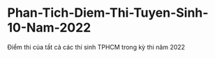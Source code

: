 # Phan-Tich-Diem-Thi-Tuyen-Sinh-10-Nam-2022
Điểm thi của tất cả các thí sinh TPHCM trong kỳ thi năm 2022

